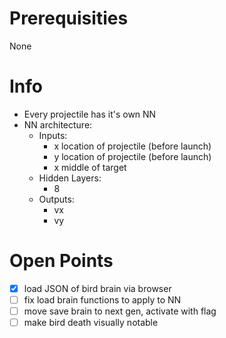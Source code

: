 # Prerequisities
None


# Info
- Every projectile has it's own NN
- NN architecture:
  - Inputs:
    - x location of projectile (before launch)
    - y location of projectile (before launch)
    - x middle of target
  - Hidden Layers:
    - 8
  - Outputs:
    - vx
    - vy

# Open Points
* [x] load JSON of bird brain via browser
* [ ] fix load brain functions to apply to NN
* [ ] move save brain to next gen, activate with flag
* [ ] make bird death visually notable
